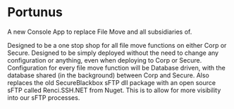 # Portunus
A new Console App to replace File Move and all subsidiaries of.

Designed to be a one stop shop for all file move functions on either Corp or Secure.
Designed to be simply deployed without the need to change any configuration or anything, even when deploying to Corp or Secure.
Configuration for every file move function will be Database driven, with the database shared (in the background) between Corp and Secure.
Also replaces the old SecureBlackbox sFTP dll package with an open source sFTP called Renci.SSH.NET from Nuget.
This is to allow for more visibility into our sFTP processes.
